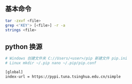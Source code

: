 ## 基本命令
```sh
tar -zxvf <file>
grep <'KEY'> [<file>] -r -a
strings <file>

```

## python 换源
```sh
# Windows 创建文件夹 C://Users/<user>/pip 新建文件 pip.ini
# Linux mkdir ~/.pip nano ~/.pip/pip.conf

[global]
index-url = https://pypi.tuna.tsinghua.edu.cn/simple
```  